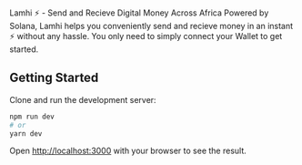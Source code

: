 Lamhi ⚡ - Send and Recieve Digital Money Across Africa
Powered by Solana, Lamhi helps you conveniently send and recieve money in an instant ⚡ without any hassle. You only need to simply connect your Wallet to get started.

## Getting Started

Clone and run the development server:

```bash
npm run dev
# or
yarn dev
```

Open [http://localhost:3000](http://localhost:3000) with your browser to see the result.


